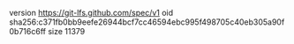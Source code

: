 version https://git-lfs.github.com/spec/v1
oid sha256:c371fb0bb9eefe26944bcf7cc46594ebc995f498705c40eb305a90f0b716c6ff
size 11379
